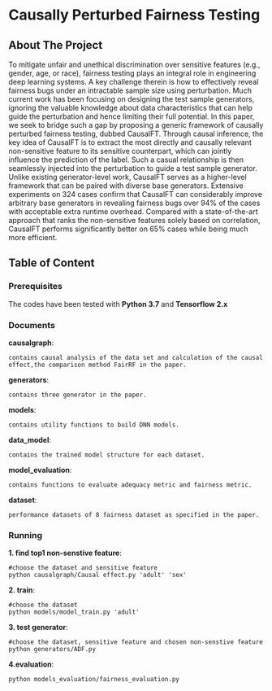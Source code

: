 # Causally Perturbed Fairness Testing

<!-- ABOUT THE PROJECT -->

## About The Project

To mitigate unfair and unethical discrimination over sensitive features (e.g., gender, age, or race), fairness testing plays an integral role in engineering deep learning systems. A key challenge therein is how to effectively reveal fairness bugs under an intractable sample size using perturbation. Much current work has been focusing on designing the test sample generators, ignoring the valuable knowledge about data characteristics that can help guide the perturbation and hence limiting their full potential. In this paper, we seek to bridge such a gap by proposing a generic framework of causally perturbed fairness testing, dubbed  CausalFT. Through causal inference, the key idea of CausalFT is to extract the most directly and causally relevant non-sensitive feature to its sensitive counterpart, which can jointly influence the prediction of the label. Such a casual relationship is then seamlessly injected into the perturbation to guide a test sample generator. Unlike existing generator-level work,  CausalFT serves as a higher-level framework that can be paired with diverse base generators. Extensive experiments on $324$ cases confirm that CausalFT can considerably improve arbitrary base generators in revealing fairness bugs over $94\%$ of the cases with acceptable extra runtime overhead. Compared with a state-of-the-art approach that ranks the non-sensitive features solely based on correlation, CausalFT performs significantly better on $65\%$ cases while being much more efficient.
## Table of Content

### Prerequisites

The codes have been tested with **Python 3.7** and **Tensorflow 2.x**

### Documents

**causalgraph**: 
    
    contains causal analysis of the data set and calculation of the causal effect,the comparison method FairRF in the paper.

**generators**:  

    contains three generator in the paper.
    
**models**:  

    contains utility functions to build DNN models.
    
**data_model**:  

    contains the trained model structure for each dataset.
**model_evaluation**:  

    contains functions to evaluate adequacy metric and fairness metric.     

**dataset**:  

    performance datasets of 8 fairness dataset as specified in the paper.

### Running
**1. find top1 non-senstive feature**:

    #choose the dataset and sensitive feature
    python causalgraph/Causal effect.py 'adult' 'sex'
    
**2. train**:

    #choose the dataset 
    python models/model_train.py 'adult'
    
**3. test generator**:

    #choose the dataset, sensitive feature and chosen non-senstive feature
    python generators/ADF.py
    
**4.evaluation**:

    python models_evaluation/fairness_evaluation.py



